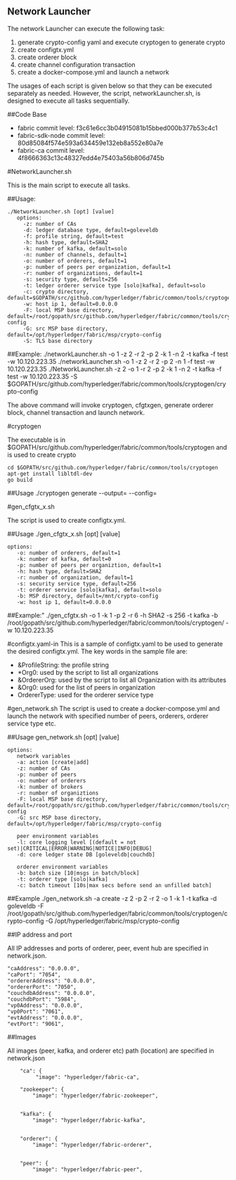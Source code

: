Network Launcher
-------



The network Launcher can execute the following task:

1. generate crypto-config yaml and execute cryptogen to generate crypto
2. create configtx.yml
3. create orderer block
4. create channel configuration transaction
5. create a docker-compose.yml and launch a network

The usages of each script is given below so that they can be executed separately as needed.  However, the script, networkLauncher.sh, is designed to execute all tasks sequentially.

##Code Base

- fabric commit level: f3c61e6cc3b04915081b15bbed000b377b53c4c1
- fabric-sdk-node commit level: 80d85084f574e593a634459e132eb8a552e80a7e
- fabric-ca commit level: 4f8666363c13c48327edd4e75403a56b806d745b


#NetworkLauncher.sh

This is the main script to execute all tasks.


##Usage:

    ./NetworkLauncher.sh [opt] [value]
       options:
         -z: number of CAs
         -d: ledger database type, default=goleveldb
         -f: profile string, default=test
         -h: hash type, default=SHA2
         -k: number of kafka, default=solo
         -n: number of channels, default=1
         -o: number of orderers, default=1
         -p: number of peers per organization, default=1
         -r: number of organizations, default=1
         -s: security type, default=256
         -t: ledger orderer service type [solo|kafka], default=solo
         -c: crypto directory, default=$GOPATH/src/github.com/hyperledger/fabric/common/tools/cryptogen
         -w: host ip 1, default=0.0.0.0
         -F: local MSP base directory, default=/root/gopath/src/github.com/hyperledger/fabric/common/tools/cryptogen/crypto-config
         -G: src MSP base directory, default=/opt/hyperledger/fabric/msp/crypto-config
         -S: TLS base directory

    
##Example:
    ./networkLauncher.sh -o 1 -z 2 -r 2 -p 2 -k 1 -n 2 -t kafka -f test -w 10.120.223.35 
    ./networkLauncher.sh -o 1 -z 2 -r 2 -p 2 -n 1 -f test -w 10.120.223.35
    ./NetworkLauncher.sh -z 2 -o 1 -r 2 -p 2 -k 1 -n 2 -t kafka -f test -w 10.120.223.35 -S $GOPATH/src/github.com/hyperledger/fabric/common/tools/cryptogen/crypto-config

The above command will invoke cryptogen, cfgtxgen, generate orderer block, channel transaction and launch network.

#cryptogen

The executable is in $GOPATH/src/github.com/hyperledger/fabric/common/tools/cryptogen and is used to create crypto

    cd $GOPATH/src/github.com/hyperledger/fabric/common/tools/cryptogen
    apt-get install libltdl-dev
    go build

##Usage
    ./cryptogen generate --output=<cryptogen dir> --config=<crypto config>



#gen_cfgtx_x.sh

The script is used to create configtx.yml.

##Usage
    ./gen_cfgtx_x.sh [opt] [value] 

    options:
       -o: number of orderers, default=1
       -k: number of kafka, default=0
       -p: number of peers per organiztion, default=1
       -h: hash type, default=SHA2
       -r: number of organization, default=1
       -s: security service type, default=256
       -t: orderer service [solo|kafka], default=solo
       -b: MSP directory, default=/mnt/crypto-config
       -w: host ip 1, default=0.0.0.0


##Example:"
    ./gen_cfgtx.sh -o 1 -k 1 -p 2 -r 6 -h SHA2 -s 256 -t kafka -b /root/gopath/src/github.com/hyperledger/fabric/common/tools/cryptogen/ -w 10.120.223.35



#configtx.yaml-in
This is a sample of configtx.yaml to be used to generate the desired configtx.yml. The key words in the sample file are:

+ &ProfileString: the profile string
+ *Org0: used by the script to list all organizations
+ &OrdererOrg: used by the script to list all Organization with its attributes
+ &Org0: used for the list of peers in organization
+ OrdererType: used for the orderer service type

#gen_network.sh
The script is used to create a docker-compose.yml and launch the network with specified number of peers, orderers, orderer service type etc.

##Usage
    gen_network.sh [opt] [value]

    options:
       network variables
       -a: action [create|add]
       -z: number of CAs
       -p: number of peers
       -o: number of orderers
       -k: number of brokers
       -r: number of organiztions
       -F: local MSP base directory, default=/root/gopath/src/github.com/hyperledger/fabric/common/tools/cryptogen/crypto-config
       -G: src MSP base directory, default=/opt/hyperledger/fabric/msp/crypto-config

       peer environment variables
       -l: core logging level [(default = not set)|CRITICAL|ERROR|WARNING|NOTICE|INFO|DEBUG]
       -d: core ledger state DB [goleveldb|couchdb]

       orderer environment variables
       -b: batch size [10|msgs in batch/block]
       -t: orderer type [solo|kafka]
       -c: batch timeout [10s|max secs before send an unfilled batch]


##Example
    ./gen_network.sh -a create -z 2 -p 2 -r 2 -o 1 -k 1 -t kafka -d goleveldb -F /root/gopath/src/github.com/hyperledger/fabric/common/tools/cryptogen/crypto-config -G /opt/hyperledger/fabric/msp/crypto-config


##IP address and port

All IP addresses and ports of orderer, peer, event hub are specified in network.json.

    "caAddress": "0.0.0.0",
    "caPort": "7054",
    "ordererAddress": "0.0.0.0",
    "ordererPort": "7050",
    "couchdbAddress": "0.0.0.0",
    "couchdbPort": "5984",
    "vp0Address": "0.0.0.0",
    "vp0Port": "7061",
    "evtAddress": "0.0.0.0",
    "evtPort": "9061",


##Images

All images (peer, kafka, and orderer etc) path (location) are specified in network.json

        "ca": {
             "image": "hyperledger/fabric-ca",

        "zookeeper": {
            "image": "hyperledger/fabric-zookeeper",


        "kafka": {
            "image": "hyperledger/fabric-kafka",


        "orderer": {
            "image": "hyperledger/fabric-orderer",


        "peer": {
            "image": "hyperledger/fabric-peer",


